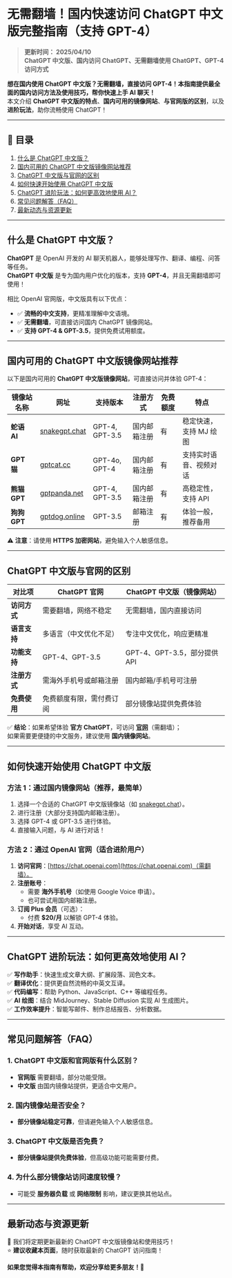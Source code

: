 # 无需翻墙！国内快速访问 ChatGPT 中文版完整指南（支持 GPT-4）

> **更新时间： 2025/04/10**  
> **ChatGPT 中文版、国内访问 ChatGPT、无需翻墙使用 ChatGPT、GPT-4 访问方式**  

**想在国内使用 ChatGPT 中文版？无需翻墙，直接访问 GPT-4！本指南提供最全面的国内访问方法及使用技巧，帮你快速上手 AI 聊天！**  
本文介绍 **ChatGPT 中文版的特点**、**国内可用的镜像网站**、**与官网版的区别**，以及 **进阶玩法**，助你流畅使用 ChatGPT！

---

## 📌 目录
1. [什么是 ChatGPT 中文版？](#什么是-chatgpt-中文版)
2. [国内可用的 ChatGPT 中文版镜像网站推荐](#国内可用的-chatgpt-中文版镜像网站推荐)
3. [ChatGPT 中文版与官网的区别](#chatgpt-中文版与官网的区别)
4. [如何快速开始使用 ChatGPT 中文版](#如何快速开始使用-chatgpt-中文版)
5. [ChatGPT 进阶玩法：如何更高效地使用 AI？](#chatgpt-进阶玩法如何更高效地使用-ai)
6. [常见问题解答（FAQ）](#常见问题解答faq)
7. [最新动态与资源更新](#最新动态与资源更新)

---

## 什么是 ChatGPT 中文版？

**ChatGPT** 是 OpenAI 开发的 AI 聊天机器人，能够处理写作、翻译、编程、问答等任务。  
**ChatGPT 中文版** 是专为国内用户优化的版本，支持 **GPT-4**，并且无需翻墙即可使用！  

相比 OpenAI 官网版，中文版具有以下优点：
- ✅ **流畅的中文支持**，更精准理解中文语境。
- ✅ **无需翻墙**，可直接访问国内 ChatGPT 镜像网站。
- ✅ **支持 GPT-4 & GPT-3.5**，提供免费试用额度。

---

## 国内可用的 ChatGPT 中文版镜像网站推荐

以下是国内可用的 **ChatGPT 中文版镜像网站**，可直接访问并体验 GPT-4：

| **镜像站名称**   | **网址**                               | **支持版本**   | **注册方式**     | **免费额度** | **特点** |
|----------------|--------------------------------|--------------|--------------|-----------|----------|
| **蛇语 AI**    | [snakegpt.chat](https://snakegpt.chat) | GPT-4, GPT-3.5 | 国内邮箱注册 | 有 | 稳定快速，支持 MJ 绘图 |
| **GPT 猫**     | [gptcat.cc](https://gptcat.cc) | GPT-4o, GPT-4 | 国内邮箱注册 | 有 | 支持实时语音、视频对话 |
| **熊猫 GPT**   | [gptpanda.net](https://gptpanda.net) | GPT-4, GPT-3.5 | 国内邮箱注册 | 有 | 高稳定性，支持 API |
| **狗狗 GPT**   | [gptdog.online](https://gptdog.online) | GPT-3.5       | 邮箱注册    | 有 | 体验一般，推荐备用 |

⚠️ **注意**：请使用 **HTTPS 加密网站**，避免输入个人敏感信息。

---

## ChatGPT 中文版与官网的区别

| **对比项**       | **ChatGPT 官网**            | **ChatGPT 中文版（镜像网站）**  |
|------------------|---------------------------|---------------------------------|
| **访问方式**     | 需要翻墙，网络不稳定        | 无需翻墙，国内直接访问          |
| **语言支持**     | 多语言（中文优化不足）      | 专注中文优化，响应更精准        |
| **功能支持**     | GPT-4、GPT-3.5             | GPT-4、GPT-3.5，部分提供 API |
| **注册方式**     | 需海外手机号或邮箱注册     | 国内邮箱/手机号可注册          |
| **免费使用**     | 免费额度有限，需付费订阅   | 部分镜像站提供免费体验          |

✅ **结论**：如果希望体验 **官方 ChatGPT**，可访问 **[官网](https://chat.openai.com)**（需翻墙）；  
如果需要更便捷的中文服务，建议使用 **国内镜像网站**。

---

## 如何快速开始使用 ChatGPT 中文版

### **方法 1：通过国内镜像网站（推荐，最简单）**
1. 选择一个合适的 ChatGPT 中文版镜像站（如 [snakegpt.chat](https://snakegpt.chat)）。
2. 进行注册（大部分支持国内邮箱注册）。
3. 选择 GPT-4 或 GPT-3.5 进行体验。
4. 直接输入问题，与 AI 进行对话！

### **方法 2：通过 OpenAI 官网（适合进阶用户）**
1. **访问官网**：[https://chat.openai.com](https://chat.openai.com)（需翻墙）。
2. **注册账号**：
   - 需要 **海外手机号**（如使用 Google Voice 申请）。
   - 也可尝试用国内邮箱注册。
3. **订阅 Plus 会员**（可选）：
   - 付费 **$20/月** 以解锁 GPT-4 体验。
4. **开始对话**，享受 AI 互动。

---

## ChatGPT 进阶玩法：如何更高效地使用 AI？

✅ **写作助手**：快速生成文章大纲、扩展段落、润色文本。  
✅ **翻译优化**：提供更自然流畅的中英文互译。  
✅ **代码编写**：帮助 Python、JavaScript、C++ 等编程任务。  
✅ **AI 绘图**：结合 MidJourney、Stable Diffusion 实现 AI 生成图片。  
✅ **工作效率提升**：智能写邮件、制作总结报告、分析数据。

---

## 常见问题解答（FAQ）

### **1. ChatGPT 中文版和官网版有什么区别？**
- **官网版** 需要翻墙，部分功能受限。
- **中文版** 由国内镜像站提供，更适合中文用户。

### **2. 国内镜像站是否安全？**
- **部分镜像站稳定可靠**，但请避免输入个人敏感信息。

### **3. ChatGPT 中文版是否免费？**
- **部分镜像站提供免费体验**，但高级功能可能需要付费。

### **4. 为什么部分镜像站访问速度较慢？**
- 可能受 **服务器负载** 或 **网络限制** 影响，建议更换其他站点。

---

## 最新动态与资源更新

🚀 我们将定期更新最新的 ChatGPT 中文版镜像站和使用技巧！  
⭐ **建议收藏本页面**，随时获取最新的 ChatGPT 访问指南！

**如果您觉得本指南有帮助，欢迎分享给更多朋友！🎉**
                                                                                                                                                                                                                                                                                 
                       